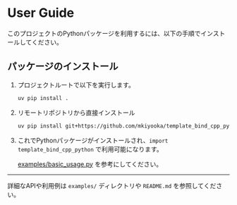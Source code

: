 # User Guide

このプロジェクトのPythonパッケージを利用するには、以下の手順でインストールしてください。

## パッケージのインストール

1. プロジェクトルートで以下を実行します。

    ```sh
    uv pip install .
    ```

2. リモートリポジトリから直接インストール

    ```sh
    uv pip install git+https://github.com/mkiyooka/template_bind_cpp_python.git
    ```

3. これでPythonパッケージがインストールされ、`import template_bind_cpp_python` で利用可能になります。

    [examples/basic_usage.py](../examples/basic_usage.py) を参考にしてください。

---

詳細なAPIや利用例は `examples/` ディレクトリや `README.md` を参照してください。
